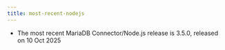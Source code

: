 ```yaml
---
title: most-recent-nodejs
---
```


* The most recent MariaDB Connector/Node.js release is 3.5.0, released on 10 Oct 2025
